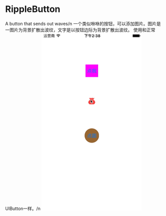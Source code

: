 # RippleButton
A button that sends out waves/n
一个类似咻咻的按钮，可以添加图片。图片是一图片为背景扩散出波纹，文字是以按钮边际为背景扩散出波纹。
使用和正常UIButton一样。/n
![image](https://github.com/sfldzh/RippleButton/blob/master/button.gif?raw=true)
